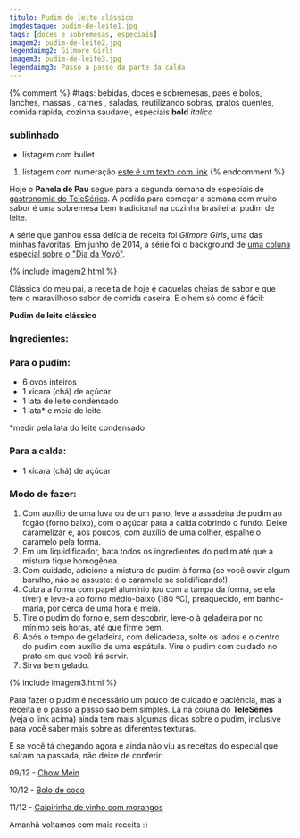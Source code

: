 ```yaml
---
titulo: Pudim de leite clássico
imgdestaque: pudim-de-leite1.jpg
tags: [doces e sobremesas, especiais]
imagem2: pudim-de-leite2.jpg
legendaimg2: Gilmore Girls
imagem3: pudim-de-leite3.jpg
legendaimg3: Passo a passo da parte da calda
---
```

{% comment %}
#tags: bebidas, doces e sobremesas, paes e bolos, lanches, massas , carnes , saladas, reutilizando sobras, pratos quentes, comida rapida, cozinha saudavel, especiais
**bold**
*italico*
### sublinhado
* listagem com bullet
1. listagem com numeração
[este é um texto com link](https://www.enderecodolink.com)
{% endcomment %}

Hoje o **Panela de Pau** segue para a segunda semana de especiais de [gastronomia do TeleSéries](https://www.enderecodolink.com). A pedida para começar a semana com muito sabor é uma sobremesa bem tradicional na cozinha brasileira: pudim de leite. 

A série que ganhou essa delícia de receita foi *Gilmore Girls*, uma das minhas favoritas. Em junho de 2014, a série foi o background de [uma coluna especial sobre o "Dia da Vovó"](http://teleseries.com.br/um-doce-classico-com-o-toque-da-vovo-de-gilmore-girls/).

{% include imagem2.html %}

Clássica do meu pai, a receita de hoje é daquelas cheias de sabor e que tem o maravilhoso sabor de comida caseira. E olhem só como é fácil:

**Pudim de leite clássico**

### Ingredientes:

### Para o pudim:
* 6 ovos inteiros
* 1 xícara (chá) de açúcar
* 1 lata de leite condensado
* 1 lata* e meia de leite

*medir pela lata do leite condensado

### Para a calda:
* 1 xícara (chá) de açúcar

### Modo de fazer:

1. Com auxílio de uma luva ou de um pano, leve a assadeira de pudim ao fogão (forno baixo), com o açúcar para a calda cobrindo o fundo. Deixe caramelizar e, aos poucos, com auxílio de uma colher, espalhe o caramelo pela forma.
2. Em um liquidificador, bata todos os ingredientes do pudim até que a mistura fique homogênea.
3. Com cuidado, adicione a mistura do pudim à forma (se você ouvir algum barulho, não se assuste: é o caramelo se solidificando!).
4. Cubra a forma com papel alumínio (ou com a tampa da forma, se ela tiver) e leve-a ao forno médio-baixo (180 ºC), preaquecido, em banho-maria, por cerca de uma hora e meia.
5. Tire o pudim do forno e, sem descobrir, leve-o à geladeira por no mínimo seis horas, até que firme bem.
6. Após o tempo de geladeira, com delicadeza, solte os lados e o centro do pudim com auxílio de uma espátula. Vire o pudim com cuidado no prato em que você irá servir.
7. Sirva bem gelado.

{% include imagem3.html %}

Para fazer o pudim é necessário um pouco de cuidado e paciência, mas a receita e o passo a passo são bem simples. Lá na coluna do **TeleSéries** (veja o link acima) ainda tem mais algumas dicas sobre o pudim, inclusive para você saber mais sobre as diferentes texturas. 

E se você tá chegando agora e ainda não viu as receitas do especial que saíram na passada, não deixe de conferir:

09/12 - [Chow Mein](http://paneladepau.com.br/chow-mein)

10/12 - [Bolo de coco](http://paneladepau.com.br/bolo-de-coco)

11/12 - [Caipirinha de vinho com morangos](http://paneladepau.com.br/caipirinha-de-vinho-com-morangos)

Amanhã voltamos com mais receita :)